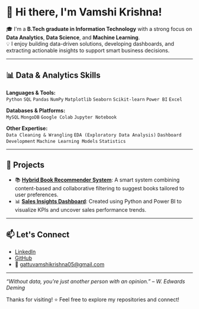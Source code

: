 # 👋 Hi there, I'm Vamshi Krishna!

🎓 I'm a **B.Tech graduate in Information Technology** with a strong focus on **Data Analytics**, **Data Science**, and **Machine Learning**.  
💡 I enjoy building data-driven solutions, developing dashboards, and extracting actionable insights to support smart business decisions.

---

## 📊 Data & Analytics Skills

**Languages & Tools:**  
`Python` `SQL` `Pandas` `NumPy` `Matplotlib` `Seaborn` `Scikit-learn` `Power BI` `Excel`

**Databases & Platforms:**  
`MySQL` `MongoDB` `Google Colab` `Jupyter Notebook`

**Other Expertise:**  
`Data Cleaning & Wrangling` `EDA (Exploratory Data Analysis)` `Dashboard Development` `Machine Learning Models` `Statistics`

---

## 🚀 Projects

- 📚 [**Hybrid Book Recommender System**](https://github.com/your-link): A smart system combining content-based and collaborative filtering to suggest books tailored to user preferences.
- 📊 [**Sales Insights Dashboard**](https://github.com/your-link): Created using Python and Power BI to visualize KPIs and uncover sales performance trends.

---

## 📫 Let's Connect

- [LinkedIn](https://linkedin.com/in/vamshi-krishna-25-07vk)
- [GitHub](https://github.com/gattuvamshikrishna)
- 📩 gattuvamshikrishna05@gmail.com

---

_“Without data, you're just another person with an opinion.” – W. Edwards Deming_

Thanks for visiting! ⭐ Feel free to explore my repositories and connect!

